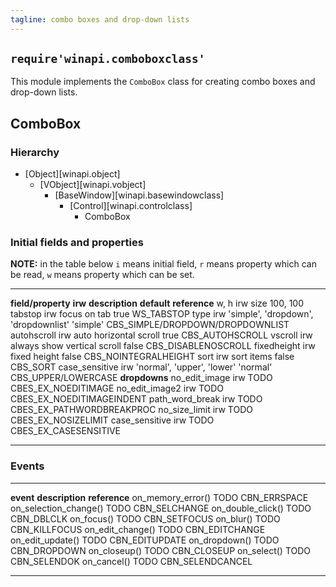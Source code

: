 ```yaml
---
tagline: combo boxes and drop-down lists
---
```


## `require'winapi.comboboxclass'`

This module implements the `ComboBox` class for creating combo boxes
and drop-down lists.

## ComboBox

### Hierarchy

* [Object][winapi.object]
	* [VObject][winapi.vobject]
		* [BaseWindow][winapi.basewindowclass]
			* [Control][winapi.controlclass]
				* ComboBox

### Initial fields and properties

__NOTE:__ in the table below `i` means initial field, `r` means property
which can be read, `w` means property which can be set.

----------------------- -------- ----------------------------------------- -------------- ---------------------
__field/property__		__irw__	__description__									__default__		__reference__
w, h							irw		size													100, 100
tabstop						irw		focus on tab										true				WS_TABSTOP
type							irw		'simple', 'dropdown', 'dropdownlist'		'simple'			CBS_SIMPLE/DROPDOWN/DROPDOWNLIST
autohscroll					irw		auto horizontal scroll							true				CBS_AUTOHSCROLL
vscroll						irw		always show vertical scroll 					false				CBS_DISABLENOSCROLL
fixedheight					irw		fixed height										false				CBS_NOINTEGRALHEIGHT
sort							irw		sort items											false				CBS_SORT
case_sensitive				irw		'normal', 'upper', 'lower'						'normal'			CBS_UPPER/LOWERCASE
__dropdowns__
no_edit_image				irw		TODO																		CBES_EX_NOEDITIMAGE
no_edit_image2				irw		TODO																		CBES_EX_NOEDITIMAGEINDENT
path_word_break			irw		TODO																		CBES_EX_PATHWORDBREAKPROC
no_size_limit				irw		TODO																		CBES_EX_NOSIZELIMIT
case_sensitive				irw		TODO																		CBES_EX_CASESENSITIVE
----------------------- -------- ----------------------------------------- -------------- ---------------------

### Events

-------------------------------- -------------------------------------------- ----------------------
__event__								__description__										__reference__
on_memory_error()						TODO														CBN_ERRSPACE
on_selection_change()				TODO														CBN_SELCHANGE
on_double_click()						TODO														CBN_DBLCLK
on_focus()								TODO														CBN_SETFOCUS
on_blur()								TODO														CBN_KILLFOCUS
on_edit_change()						TODO														CBN_EDITCHANGE
on_edit_update()						TODO														CBN_EDITUPDATE
on_dropdown()							TODO														CBN_DROPDOWN
on_closeup()							TODO														CBN_CLOSEUP
on_select()								TODO														CBN_SELENDOK
on_cancel()								TODO														CBN_SELENDCANCEL
--------------------------------	-------------------------------------------- ---------------------
